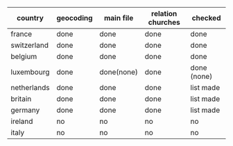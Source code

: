 | country     | geocoding | main file | relation churches | checked | 
| ----------- | --------- | --------- | ----------------- | ------- |
| france      | done      | done      | done              | done |
| switzerland | done      | done      | done              | done | 
| belgium     | done      | done      | done              | done |
| luxembourg  | done      | done(none)| done              | done (none) |
| netherlands | done      | done      | done              | list made |
| britain     | done      | done      | done              | list made
| germany     | done      | done      | done              | list made |
| ireland     | no        | no        | no                | no |
| italy       | no        | no        | no                | no |